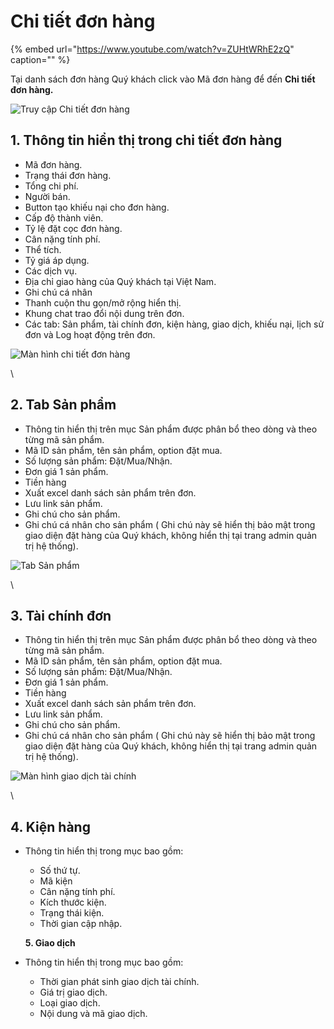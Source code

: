 # Chi tiết đơn hàng

{% embed url="https://www.youtube.com/watch?v=ZUHtWRhE2zQ" caption="" %}

Tại danh sách đơn hàng Quý khách click vào Mã đơn hàng để đến **Chi tiết đơn hàng.**

![Truy c&#x1EAD;p Chi ti&#x1EBF;t &#x111;&#x1A1;n h&#xE0;ng](https://user-images.githubusercontent.com/73226975/102170549-372c5b80-3ec7-11eb-845f-954a82338b82.png)

## 1. Thông tin hiển thị trong chi tiết đơn hàng

* Mã đơn hàng.
* Trạng thái đơn hàng.
* Tổng chi phí.
* Người bán.
* Button tạo khiếu nại cho đơn hàng.
* Cấp độ thành viên.
* Tỷ lệ đặt cọc đơn hàng.
* Cân nặng tính phí.
* Thể tích.
* Tỷ giá áp dụng.
* Các dịch vụ.
* Địa chỉ giao hàng của Quý khách tại Việt Nam.
* Ghi chú cá nhân
* Thanh cuộn thu gọn/mở rộng hiển thị.
* Khung chat trao đổi nội dung trên đơn.
* Các tab: Sản phẩm, tài chính đơn, kiện hàng, giao dịch, khiếu nại, lịch sử đơn và Log hoạt động trên đơn.

![M&#xE0;n h&#xEC;nh chi ti&#x1EBF;t &#x111;&#x1A1;n h&#xE0;ng](https://user-images.githubusercontent.com/73226975/102170945-0ac50f00-3ec8-11eb-8ddf-ff9c0dc2352f.png)

\

## 2. Tab Sản phẩm

* Thông tin hiển thị trên mục Sản phẩm được phân bổ theo dòng và theo từng mã sản phẩm.
* Mã ID sản phẩm, tên sản phẩm, option đặt mua.
* Số lượng sản phẩm: Đặt/Mua/Nhận.
* Đơn giá 1 sản phẩm.
* Tiền hàng 
* Xuất excel danh sách sản phẩm trên đơn.
* Lưu link sản phẩm.
* Ghi chú cho sản phẩm.
* Ghi chú cá nhân cho sản phẩm \( Ghi chú này sẽ hiển thị bảo mật trong giao diện đặt hàng của Quý khách, không hiển thị tại trang admin quản trị hệ thống\).

![Tab S&#x1EA3;n ph&#x1EA9;m](https://user-images.githubusercontent.com/73226975/102171761-d9e5d980-3ec9-11eb-9964-49dd643ae586.png)

\

## 3. Tài chính đơn

* Thông tin hiển thị trên mục Sản phẩm được phân bổ theo dòng và theo từng mã sản phẩm.
* Mã ID sản phẩm, tên sản phẩm, option đặt mua.
* Số lượng sản phẩm: Đặt/Mua/Nhận.
* Đơn giá 1 sản phẩm.
* Tiền hàng 
* Xuất excel danh sách sản phẩm trên đơn.
* Lưu link sản phẩm.
* Ghi chú cho sản phẩm.
* Ghi chú cá nhân cho sản phẩm \( Ghi chú này sẽ hiển thị bảo mật trong giao diện đặt hàng của Quý khách, không hiển thị tại trang admin quản trị hệ thống\).

![M&#xE0;n h&#xEC;nh giao d&#x1ECB;ch t&#xE0;i ch&#xED;nh](https://user-images.githubusercontent.com/73226975/103071507-4e212b00-45f6-11eb-8e2a-f6089e765908.png)

\

## 4. Kiện hàng

* Thông tin hiển thị trong mục bao gồm:

  * Số thứ tự.
  * Mã kiện
  * Cân nặng tính phí.
  * Kích thước kiện.
  * Trạng thái kiện.
  * Thời gian cập nhập.


  **5. Giao dịch**

* Thông tin hiển thị trong mục bao gồm:
  * Thời gian phát sinh giao dịch tài chính.
  * Giá trị giao dịch.
  * Loại giao dịch.
  * Nội dung và mã giao dịch.

